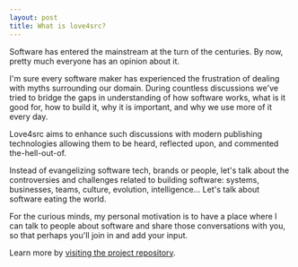 ```yaml
---
layout: post
title: What is love4src?
---
```


Software has entered the mainstream at the turn of the centuries. By now, pretty much everyone has an opinion about it. 

I'm sure every software maker has experienced the frustration of dealing with myths surrounding our domain. 
During countless discussions we've tried to bridge the gaps in understanding of how software works, what is it good for, how to build it, why it is important, and why we use more of it every day. 

Love4src aims to enhance such discussions with modern publishing technologies allowing them to be heard, reflected upon, and commented the-hell-out-of.

Instead of evangelizing software tech, brands or people, let's talk about the controversies and challenges related to building software: systems, businesses, teams, culture, evolution, intelligence... Let's talk about software eating the world.

For the curious minds, my personal motivation is to have a place where I can talk to people about software and share those conversations with you, so that perhaps you'll join in and add your input.

Learn more by [visiting the project repository](https://github.com/Y-Experiment/love4src).